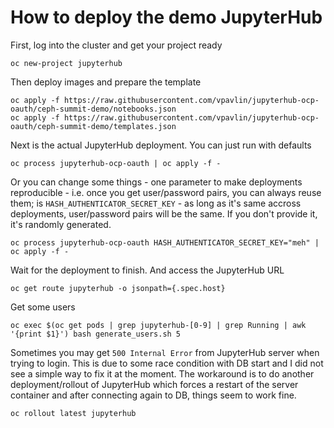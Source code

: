 # How to deploy the demo JupyterHub

First, log into the cluster and get your project ready

```
oc new-project jupyterhub
```

Then deploy images and prepare the template

```
oc apply -f https://raw.githubusercontent.com/vpavlin/jupyterhub-ocp-oauth/ceph-summit-demo/notebooks.json
oc apply -f https://raw.githubusercontent.com/vpavlin/jupyterhub-ocp-oauth/ceph-summit-demo/templates.json
```

Next is the actual JupyterHub deployment. You can just run with defaults

```
oc process jupyterhub-ocp-oauth | oc apply -f -
```

Or you can change some things - one parameter to make deployments reproducible - i.e. once you get user/password pairs, you can always reuse them; is `HASH_AUTHENTICATOR_SECRET_KEY` - as long as it's same accross deployments, user/password pairs will be the same. If you don't provide it, it's randomly generated.

```
oc process jupyterhub-ocp-oauth HASH_AUTHENTICATOR_SECRET_KEY="meh" | oc apply -f -
```

Wait for the deployment to finish. And access the JupyterHub URL

```
oc get route jupyterhub -o jsonpath={.spec.host}
```

Get some users

```
oc exec $(oc get pods | grep jupyterhub-[0-9] | grep Running | awk '{print $1}') bash generate_users.sh 5
```

Sometimes you may get `500 Internal Error` from JupyterHub server when trying to login. This is due to some race condition with DB start and I did not see a simple way to fix it at the moment. The workaround is to do another deployment/rollout of JupyterHub which forces a restart of the server container and after connecting again to DB, things seem to work fine.

```
oc rollout latest jupyterhub
```